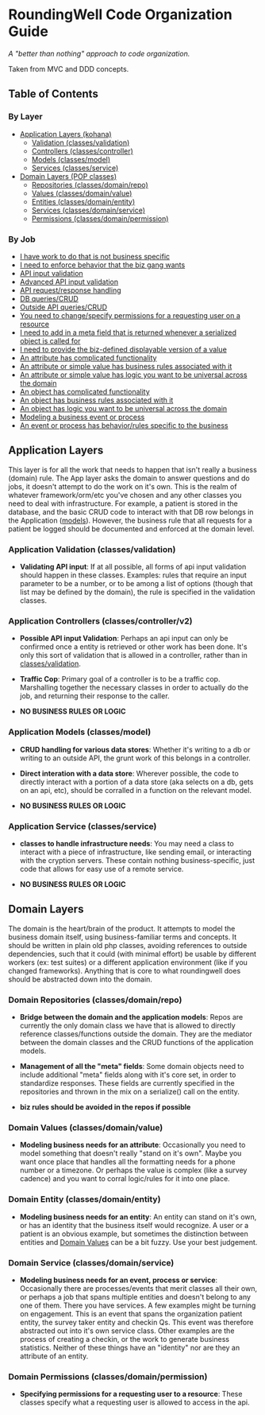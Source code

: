 # RoundingWell Code Organization Guide

*A "better than nothing" approach to code organization.*

Taken from MVC and DDD concepts. 

## <a name='TOC'>Table of Contents</a>

### By Layer
  * [Application Layers (kohana)](#app)
    * [Validation (classes/validation)](#appvalidation)  
    * [Controllers (classes/controller)](#appcontroller)
    * [Models (classes/model)](#appmodel)
    * [Services (classes/service)](#appservice)
  * [Domain Layers (POP classes)](#domain)
    * [Repositories (classes/domain/repo)](#domrepo)
    * [Values (classes/domain/value)](#domvalue)
    * [Entities (classes/domain/entity)](#domentity)
    * [Services (classes/domain/service)](#domservice)
    * [Permissions (classes/domain/permission)](#dompermissions)

### By Job
  * [I have work to do that is not business specific](#app)
  * [I need to enforce behavior that the biz gang wants](#domain)
  * [API input validation](#appvalidation)  
  * [Advanced API input validation](#appcontroller)
  * [API request/response handling](#appcontroller)
  * [DB queries/CRUD](#appmodel)
  * [Outside API queries/CRUD](#appmodel)
  * [You need to change/specify permissions for a requesting user on a resource](#dompermissions)
  * [I need to add in a meta field that is returned whenever a serialized object is called for](#domrepo)
  * [I need to provide the biz-defined displayable version of a value](#domrepo)
  * [An attribute has complicated functionality](#domvalue)
  * [An attribute or simple value has business rules associated with it](#domvalue)
  * [An attribute or simple value has logic you want to be universal across the domain](#domvalue)
  * [An object has complicated functionality](#domentity)
  * [An object has business rules associated with it](#domentity)
  * [An object has logic you want to be universal across the domain](#domentity)
  * [Modeling a business event or process](#domservice)
  * [An event or process has behavior/rules specific to the business](#domservice)


## <a name='app'>Application Layers</a>
This layer is for all the work that needs to happen that isn't really a business (domain) rule. The App layer asks the domain to answer questions and do jobs, it doesn't attempt to do the work on it's own. This is the realm of whatever framework/orm/etc you've chosen and any other classes you need to deal with infrastructure. For example, a patient is stored in the database, and the basic CRUD code to interact with that DB row belongs in the Application ([models](#appmodel)). However, the business rule that all requests for a patient be logged should be documented and enforced at the domain level. 

### <a name='appvalidation'>Application Validation (classes/validation)</a>

  - **Validating API input**: If at all possible, all forms of api input validation should happen in these classes. Examples: rules that require an input parameter to be a number, or to be among a list of options (though that list may be defined by the domain), the rule is specified in the validation classes.

### <a name='appcontroller'>Application Controllers (classes/controller/v2)</a>
  - **Possible API input Validation**: Perhaps an api input can only be confirmed once a entity is retrieved or other work has been done. It's only this sort of validation that is allowed in a controller, rather than in [classes/validation](#kohvalidation). 

  - **Traffic Cop**: Primary goal of a controller is to be a traffic cop. Marshalling together the necessary classes in order to actually do the job, and returning their response to the caller. 
  
  - **NO BUSINESS RULES OR LOGIC**

### <a name='appmodel'>Application Models (classes/model)</a>
  - **CRUD handling for various data stores**: Whether it's writing to a db or writing to an outside API, the grunt work of this belongs in a controller.
  
  - **Direct interation with a data store**: Wherever possible, the code to directly interact with a portion of a data store (aka selects on a db, gets on an api, etc), should be corralled in a function on the relevant model.

  - **NO BUSINESS RULES OR LOGIC**

### <a name='appservice'>Application Service (classes/service)</a>
  - **classes to handle infrastructure needs**: You may need a class to interact with a piece of infrastructure, like sending email, or interacting with the cryption servers. These contain nothing business-specific, just code that allows for easy use of a remote service.  

  - **NO BUSINESS RULES OR LOGIC**

## <a name='domain'>Domain Layers</a>
The domain is the heart/brain of the product. It attempts to model the business domain itself, using business-familiar terms and concepts. It should be written in plain old php classes, avoiding references to outside dependencies, such that it could (with minimal effort) be usable by different workers (ex: test suites) or a different application environment (like if you changed frameworks). Anything that is core to what roundingwell does should be abstracted down into the domain. 

### <a name='domrepo'>Domain Repositories (classes/domain/repo)</a>
  - **Bridge between the domain and the application models**: Repos are currently the only domain class we have that is allowed to directly reference classes/functions outside the domain. They are the mediator between the domain classes and the CRUD functions of the application models. 

  - **Management of all the "meta" fields**: Some domain objects need to include additional "meta" fields along with it's core set, in order to standardize responses. These fields are currently specified in the repositories and thrown in the mix on a serialize() call on the entity. 

  - **biz rules should be avoided in the repos if possible**

### <a name='domvalue'>Domain Values (classes/domain/value)</a>
  - **Modeling business needs for an attribute**: Occasionally you need to model something that doesn't really "stand on it's own". Maybe you want once place that handles all the formatting needs for a phone number or a timezone. Or perhaps the value is complex (like a survey cadence) and you want to corral logic/rules for it into one place. 

### <a name='domentity'>Domain Entity (classes/domain/entity)</a>
  - **Modeling business needs for an entity**: An entity can stand on it's own, or has an identity that the business itself would recognize. A user or a patient is an obvious example, but sometimes the distinction between entities and [Domain Values](#domvalue) can be a bit fuzzy. Use your best judgement. 

### <a name='domservice'>Domain Service (classes/domain/service)</a>
  - **Modeling business needs for an event, process or service**: Occasionally there are processes/events that merit classes all their own, or perhaps a job that spans multiple entities and doesn't belong to any one of them. There you have services. A few examples might be turning on engagement. This is an event that spans the organization patient entity, the survey taker entity and checkin Qs. This event was therefore abstracted out into it's own service class. Other examples are the process of creating a checkin, or the work to generate business statistics. Neither of these things have an "identity" nor are they an attribute of an entity. 

### <a name='dompermissions'>Domain Permissions (classes/domain/permission)</a>
  - **Specifying permissions for a requesting user to a resource**: These classes specify what a requesting user is allowed to access in the api.  
